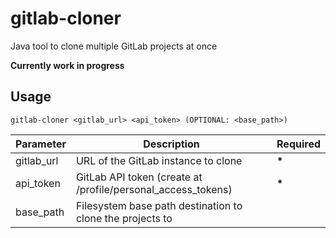 # gitlab-cloner

Java tool to clone multiple GitLab projects at once

**Currently work in progress**

## Usage

`gitlab-cloner <gitlab_url> <api_token> (OPTIONAL: <base_path>)`

| Parameter | Description | Required |
| --------- | ----------- | -------- |
| gitlab_url | URL of the GitLab instance to clone | __*__ |
| api_token | GitLab API token (create at /profile/personal_access_tokens) | __*__ |
| base_path | Filesystem base path destination to clone the projects to | |
